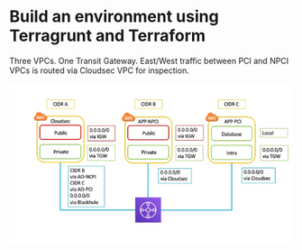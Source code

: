 # Build an environment using Terragrunt and Terraform

Three VPCs.
One Transit Gateway.
East/West traffic between PCI and NPCI VPCs is routed via Cloudsec VPC for inspection.

![Infra Diagram](https://github.com/mrdavehill/Terragrunt--AWS/blob/main/images/TGW.jpg)
